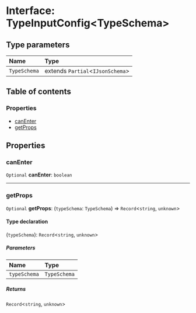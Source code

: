 # Interface: TypeInputConfig\<TypeSchema>

## Type parameters

| Name | Type |
| :------ | :------ |
| `TypeSchema` | extends `Partial`<`IJsonSchema`> |

## Table of contents

### Properties

* [canEnter](/en/auto-docs/type-editor/interfaces/TypeInputConfig.md#canenter)
* [getProps](/en/auto-docs/type-editor/interfaces/TypeInputConfig.md#getprops)

## Properties

### canEnter

`Optional` **canEnter**: `boolean`

***

### getProps

`Optional` **getProps**: (`typeSchema`: `TypeSchema`) => `Record`<`string`, `unknown`>

#### Type declaration

(`typeSchema`): `Record`<`string`, `unknown`>

##### Parameters

| Name | Type |
| :------ | :------ |
| `typeSchema` | `TypeSchema` |

##### Returns

`Record`<`string`, `unknown`>
